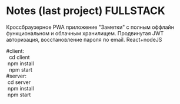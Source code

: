 <h1>Notes (last project) FULLSTACK</h1>
<p>
  Кроссбраузерное PWA приложение "Заметки" с полным оффлайн функциональном и облачным хранилищем. Продвинутая JWT авторизация, восстановление пароля по email. React+nodeJS
</p>
#client: <br>
  &nbsp; cd client<br>
  &nbsp;npm install<br>
 &nbsp; npm start<br>
#server:<br>
  &nbsp;cd server<br>
  &nbsp;npm install<br>
  &nbsp;npm start<br>
